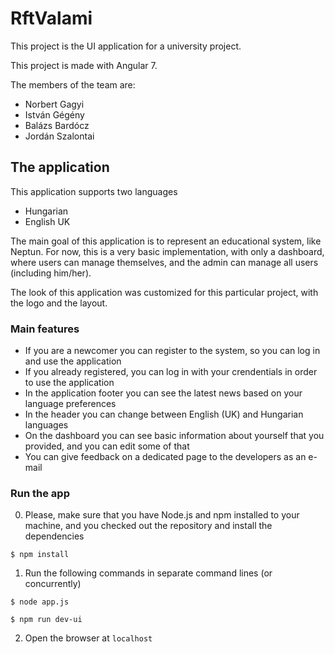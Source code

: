 # RftValami

This project is the UI application for a university project.

This project is made with Angular 7.

The members of the team are:
- Norbert Gagyi
- István Gégény
- Balázs Bardócz
- Jordán Szalontai

## The application

This application supports two languages
- Hungarian
- English UK

The main goal of this application is to represent an educational system, like Neptun. For now, this is a very basic implementation, with only a dashboard, where users can manage themselves, and the admin can manage all users (including him/her).

The look of this application was customized for this particular project, with the logo and the layout.

### Main features
- If you are a newcomer you can register to the system, so you can log in and use the application
- If you already registered, you can log in with your crendentials in order to use the application
- In the application footer you can see the latest news based on your language preferences
- In the header you can change between English (UK) and Hungarian languages
- On the dashboard you can see basic information about yourself that you provided, and you can edit some of that
- You can give feedback on a dedicated page to the developers as an e-mail

### Run the app

0. Please, make sure that you have Node.js and npm installed to your machine, and you checked out the repository and install the dependencies

```
$ npm install
```
1. Run the following commands in separate command lines (or concurrently)

```
$ node app.js
```

```
$ npm run dev-ui
```
2. Open the browser at `localhost`
